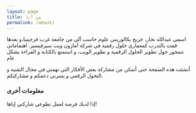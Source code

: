 ```yaml
---
layout: page
title: من أنا
permalink: /about/
---
```


اسمي عبدالله نجار، خريج بكالوريس علوم حاسب آلي من جامعة غرب فرجينيا،و بعدها قمت بالتدرب كمعماري حلول رقمية في شركة أمازون ويب سيرفيسيز. اهتماماتي تتمحور حول تطوير الحلول الرقمية و تطوير الويب، و استمتع بالكتابة و القراءة بشكل عام

أنشئت هذه الصفحة حتى أتمكن من مشاركة بعض الأفكار التي تهمني في مجال التقنية و التحول الرقمي و يسرني دعمكم و مشاركتكم.

### معلومات أخرى

إذا لديك فرصة لعمل تطوعي شاركني إياها! 

